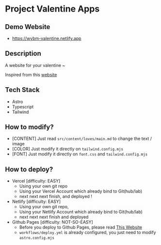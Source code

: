 # Project Valentine Apps

## Demo Website

- https://wybm-valentine.netlify.app

## Description

A website for your valentine ~

Inspired from this [website](https://valentine.mewtru.com/)

## Tech Stack

- Astro
- Typescript
- Tailwind

## How to modify?

- [CONTENT] Just read `src/content/loves/main.md` to change the text / image
- [COLOR] Just modify it directly on `tailwind.config.mjs`
- [FONT] Just modify it directly on `font.css` and `tailwind.config.mjs`

## How to deploy?
- Vercel [difficulty: EASY]
  - Using your own git repo
  - Using your Vercel Account which already bind to Git(hub/lab)
  - next next next finish, and deployed !
- Netlify [difficulty: EASY]
  - Using your own git repo, 
  - Using your Netlify Account which already bind to Git(hub/lab)
  - next next next finish and deployed
- Github Pages [difficulty: NOT-SO-EASY]
  - Before you deploy to Github Pages, please read [This Website](https://docs.astro.build/en/guides/deploy/github/)
  - `workflows/deploy.yml` is already configured, you just need to modify `astro.config.mjs`